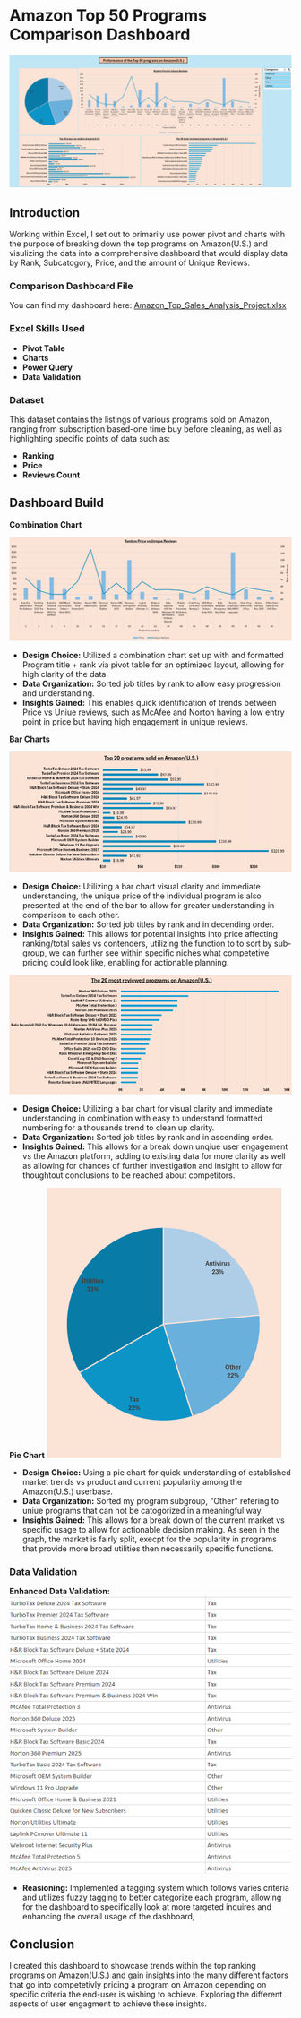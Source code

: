 # Amazon Top 50 Programs Comparison Dashboard

![Comparison Dashboard](https://github.com/Billy-Shelton/Analysis_of_the_top_50_programs_sold_on_Amazon/blob/main/Comparison%20Dashboard/.pictures/Screenshot%202025-04-13%20002828.png)

## Introduction 

Working within Excel, I set out to primarily use power pivot and charts with the purpose of breaking down the top programs on Amazon(U.S.) and visulizing the data into a comprehensive dashboard that would display data by Rank, Subcatogory, Price, and the amount of Unique Reviews.

### Comparison Dashboard File
You can find my dashboard here: [Amazon_Top_Sales_Analysis_Project.xlsx](https://github.com/Billy-Shelton/Analysis_of_the_top_50_programs_sold_on_Amazon/blob/main/Comparison%20Dashboard/Amazon%20Top%20Sales%20Analysis%20Project.xlsx)

### Excel Skills Used
- **Pivot Table**
- **Charts**
- **Power Query**
- **Data Validation**

### Dataset
This dataset contains the listings of various programs sold on Amazon, ranging from subscription based-one time buy before cleaning, as well as highlighting specific points of data such as:
- **Ranking**
- **Price**
- **Reviews Count**

## Dashboard Build

**Combination Chart**

![Combo Chart](https://github.com/Billy-Shelton/Analysis_of_the_top_50_programs_sold_on_Amazon/blob/main/Comparison%20Dashboard/.pictures/Screenshot%202025-04-13%20014303.png?raw=true)

- **Design Choice:** Utilized a combination chart set up with and formatted Program title + rank via pivot table for an optimized layout, allowing for high clarity of the data. 
- **Data Organization:** Sorted job titles by rank to allow easy progression and understanding.
- **Insights Gained:** This enables quick identification of trends between Price vs Uniue reviews, such as McAfee and Norton having a low entry point in price but having high engagement in unique reviews.

**Bar Charts**

![Bar Chart 1](https://github.com/Billy-Shelton/Analysis_of_the_top_50_programs_sold_on_Amazon/blob/main/Comparison%20Dashboard/.pictures/Screenshot%202025-04-13%20014316.png?raw=true)

- **Design Choice:** Utilizing a bar chart visual clarity and immediate understanding, the unique price of the individual program is also presented at the end of the bar to allow for greater understanding in comparison to each other. 
- **Data Organization:** Sorted job titles by rank and in decending order.
- **Insights Gained:** This allows for potential insights into price affecting ranking/total sales vs contenders, utilizing the function to to sort by sub-group, we can further see within specific niches what competetive pricing could look like, enabling for actionable planning.

![Bar Chart 2](https://github.com/Billy-Shelton/Analysis_of_the_top_50_programs_sold_on_Amazon/blob/main/Comparison%20Dashboard/.pictures/Screenshot%202025-04-13%20014326.png?raw=true)

- **Design Choice:** Utilizing a bar chart for visual clarity and immediate understanding in combination with easy to understand formatted numbering for a thousands trend to clean up clarity.
- **Data Organization:** Sorted job titles by rank and in ascending order.
- **Insights Gained:** This allows for a break down unqiue user engagement vs the Amazon platform, adding to existing data for more clarity as well as allowing for chances of further investigation and insight to allow for thoughtout conclusions to be reached about competitors.

**Pie Chart**
![Pie Chart](https://github.com/Billy-Shelton/Analysis_of_the_top_50_programs_sold_on_Amazon/blob/main/Comparison%20Dashboard/.pictures/%7B0673E08B-24AF-49E7-A0F3-294EE11EA168%7D.png?raw=true)

- **Design Choice:** Using a pie chart for quick understanding of established market trends vs product and current popularity among the Amazon(U.S.) userbase.
- **Data Organization:** Sorted my program subgroup, "Other" refering to uniue programs that can not be catogorized in a meaningful way. 
- **Insights Gained:** This allows for a break down of the current market vs specific usage to allow for actionable decision making. As seen in the graph, the market is fairly split, execpt for the popularity in programs that provide more broad utilities then necessarily specific functions.

### Data Validation

**Enhanced Data Validation:**
![Tags](https://github.com/Billy-Shelton/Analysis_of_the_top_50_programs_sold_on_Amazon/blob/main/Comparison%20Dashboard/.pictures/image_2025-04-14_222628639.png?raw=true)

- **Reasioning:** Implemented a tagging system which follows varies criteria and utilizes fuzzy tagging to better categorize each program, allowing for the dashboard to specifically look at more targeted inquires and enhancing the overall usage of the dashboard,

## Conclusion

I created this dashboard to showcase trends within the top ranking programs on Amazon(U.S.) and gain insights into the many different factors that go into competetivly pricing a program on Amazon depending on specific criteria the end-user is wishing to achieve. Exploring the different aspects of user engagment to achieve these insights.   





  
